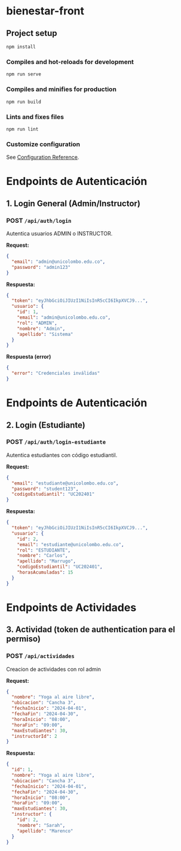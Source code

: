 # bienestar-front

## Project setup
```
npm install
```

### Compiles and hot-reloads for development
```
npm run serve
```

### Compiles and minifies for production
```
npm run build
```

### Lints and fixes files
```
npm run lint
```

### Customize configuration
See [Configuration Reference](https://cli.vuejs.org/config/).


# Endpoints de Autenticación

## 1. Login General (Admin/Instructor)

### POST `/api/auth/login`
Autentica usuarios ADMIN o INSTRUCTOR.

**Request:**
```json
{
  "email": "admin@unicolombo.edu.co",
  "password": "admin123"
}
```

**Respuesta:**
```json
{
  "token": "eyJhbGciOiJIUzI1NiIsInR5cCI6IkpXVCJ9...",
  "usuario": {
    "id": 1,
    "email": "admin@unicolombo.edu.co",
    "rol": "ADMIN",
    "nombre": "Admin",
    "apellido": "Sistema"
  }
}
```

**Respuesta (error)**
```json
{
  "error": "Credenciales inválidas"
}
```

# Endpoints de Autenticación

## 2. Login (Estudiante)

### POST `/api/auth/login-estudiante`
Autentica estudiantes con código estudiantil.

**Request:**
```json
{
  "email": "estudiante@unicolombo.edu.co",
  "password": "student123",
  "codigoEstudiantil": "UC202401"
}
```

**Respuesta:**
```json
{
  "token": "eyJhbGciOiJIUzI1NiIsInR5cCI6IkpXVCJ9...",
  "usuario": {
    "id": 2,
    "email": "estudiante@unicolombo.edu.co",
    "rol": "ESTUDIANTE",
    "nombre": "Carlos",
    "apellido": "Marrugo",
    "codigoEstudiantil": "UC202401",
    "horasAcumuladas": 15
  }
}
```

# Endpoints de Actividades

## 3. Actividad (token de authentication para el permiso)

### POST `/api/actividades`
Creacion de actividades con rol admin

**Request:**
```json
{
  "nombre": "Yoga al aire libre",
  "ubicacion": "Cancha 3",
  "fechaInicio": "2024-04-01",
  "fechaFin": "2024-04-30",
  "horaInicio": "08:00",
  "horaFin": "09:00",
  "maxEstudiantes": 30,
  "instructorId": 2
}
```

**Respuesta:**
```json
{
  "id": 1,
  "nombre": "Yoga al aire libre",
  "ubicacion": "Cancha 3",
  "fechaInicio": "2024-04-01",
  "fechaFin": "2024-04-30",
  "horaInicio": "08:00",
  "horaFin": "09:00",
  "maxEstudiantes": 30,
  "instructor": {
    "id": 2,
    "nombre": "Sarah",
    "apellido": "Marenco"
  }
}
```

